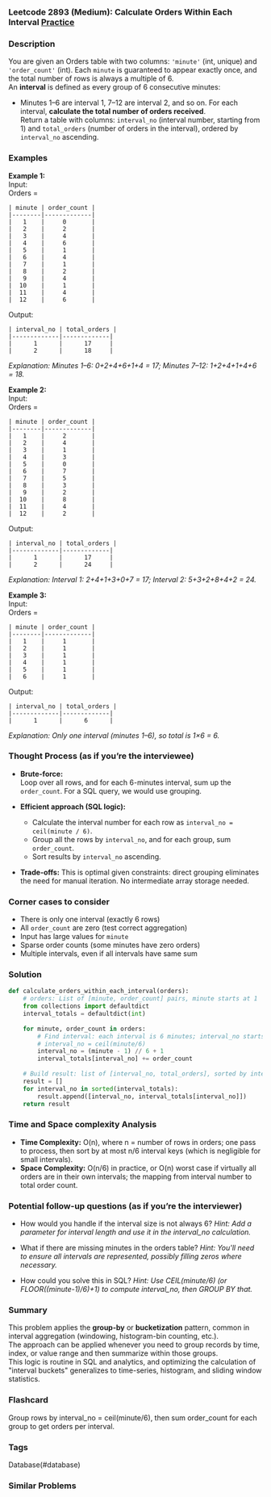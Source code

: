 ### Leetcode 2893 (Medium): Calculate Orders Within Each Interval [Practice](https://leetcode.com/problems/calculate-orders-within-each-interval)

### Description  
You are given an Orders table with two columns: `'minute'` (int, unique) and `'order_count'` (int). Each `minute` is guaranteed to appear exactly once, and the total number of rows is always a multiple of 6.  
An **interval** is defined as every group of 6 consecutive minutes:  
- Minutes 1–6 are interval 1, 7–12 are interval 2, and so on.
For each interval, **calculate the total number of orders received**.  
Return a table with columns: `interval_no` (interval number, starting from 1) and `total_orders` (number of orders in the interval), ordered by `interval_no` ascending.

### Examples  

**Example 1:**  
Input:  
Orders =  
```
| minute | order_count |
|--------|-------------|
|   1    |     0       |
|   2    |     2       |
|   3    |     4       |
|   4    |     6       |
|   5    |     1       |
|   6    |     4       |
|   7    |     1       |
|   8    |     2       |
|   9    |     4       |
|  10    |     1       |
|  11    |     4       |
|  12    |     6       |
```
Output:  
```
| interval_no | total_orders |
|-------------|-------------|
|      1      |      17     |
|      2      |      18     |
```
*Explanation: Minutes 1–6: 0+2+4+6+1+4 = 17; Minutes 7–12: 1+2+4+1+4+6 = 18.*

**Example 2:**  
Input:  
Orders =  
```
| minute | order_count |
|--------|-------------|
|   1    |     2       |
|   2    |     4       |
|   3    |     1       |
|   4    |     3       |
|   5    |     0       |
|   6    |     7       |
|   7    |     5       |
|   8    |     3       |
|   9    |     2       |
|  10    |     8       |
|  11    |     4       |
|  12    |     2       |
```
Output:  
```
| interval_no | total_orders |
|-------------|-------------|
|      1      |      17     |
|      2      |      24     |
```
*Explanation: Interval 1: 2+4+1+3+0+7 = 17; Interval 2: 5+3+2+8+4+2 = 24.*

**Example 3:**  
Input:  
Orders =  
```
| minute | order_count |
|--------|-------------|
|   1    |     1       |
|   2    |     1       |
|   3    |     1       |
|   4    |     1       |
|   5    |     1       |
|   6    |     1       |
```
Output:  
```
| interval_no | total_orders |
|-------------|-------------|
|      1      |      6      |
```
*Explanation: Only one interval (minutes 1–6), so total is 1×6 = 6.*

### Thought Process (as if you’re the interviewee)  
- **Brute-force:**  
  Loop over all rows, and for each 6-minutes interval, sum up the `order_count`. For a SQL query, we would use grouping.

- **Efficient approach (SQL logic):**
  - Calculate the interval number for each row as `interval_no = ceil(minute / 6)`.
  - Group all the rows by `interval_no`, and for each group, sum `order_count`.
  - Sort results by `interval_no` ascending.
- **Trade-offs:**
  This is optimal given constraints: direct grouping eliminates the need for manual iteration. No intermediate array storage needed.

### Corner cases to consider  
- There is only one interval (exactly 6 rows)
- All `order_count` are zero (test correct aggregation)
- Input has large values for `minute`
- Sparse order counts (some minutes have zero orders)
- Multiple intervals, even if all intervals have same sum

### Solution

```python
def calculate_orders_within_each_interval(orders):
    # orders: List of [minute, order_count] pairs, minute starts at 1
    from collections import defaultdict
    interval_totals = defaultdict(int)
    
    for minute, order_count in orders:
        # Find interval: each interval is 6 minutes; interval_no starts at 1
        # interval_no = ceil(minute/6)
        interval_no = (minute - 1) // 6 + 1
        interval_totals[interval_no] += order_count
        
    # Build result: list of [interval_no, total_orders], sorted by interval_no
    result = []
    for interval_no in sorted(interval_totals):
        result.append([interval_no, interval_totals[interval_no]])
    return result
```

### Time and Space complexity Analysis  

- **Time Complexity:** O(n), where n = number of rows in orders; one pass to process, then sort by at most n/6 interval keys (which is negligible for small intervals).
- **Space Complexity:** O(n/6) in practice, or O(n) worst case if virtually all orders are in their own intervals; the mapping from interval number to total order count.

### Potential follow-up questions (as if you’re the interviewer)  

- How would you handle if the interval size is not always 6?
  *Hint: Add a parameter for interval length and use it in the interval_no calculation.*

- What if there are missing minutes in the orders table?
  *Hint: You'll need to ensure all intervals are represented, possibly filling zeros where necessary.*

- How could you solve this in SQL?
  *Hint: Use CEIL(minute/6) (or FLOOR((minute-1)/6)+1) to compute interval_no, then GROUP BY that.*

### Summary
This problem applies the **group-by** or **bucketization** pattern, common in interval aggregation (windowing, histogram-bin counting, etc.).  
The approach can be applied whenever you need to group records by time, index, or value range and then summarize within those groups.  
This logic is routine in SQL and analytics, and optimizing the calculation of "interval buckets" generalizes to time-series, histogram, and sliding window statistics.


### Flashcard
Group rows by interval_no = ceil(minute/6), then sum order_count for each group to get orders per interval.

### Tags
Database(#database)

### Similar Problems

